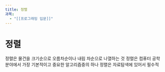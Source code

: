 ```yaml
---
title: 정렬
과목:
  - "[[프로그래밍 입문]]"
---
```


# 정렬

정렬은 물건을 크기순으로 오름차순이나 내림 차순으로 나열하는 것
정렬은 컴퓨터 공학 분야에서 가장 기본적이고 중요한 알고리즘중의 하나
정렬은 자료탐색에 있어서 필수적
